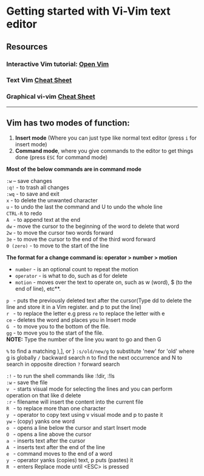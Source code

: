 # Getting started with Vi-Vim text editor

## Resources

### Interactive Vim tutorial: [Open Vim](https://openvim.com/)
### Text Vim [Cheat Sheet](https://vim.rtorr.com/lang/en_us)
### Graphical vi-vim [Cheat Sheet](http://www.viemu.com/a_vi_vim_graphical_cheat_sheet_tutorial.html)

---

## Vim has two modes of function:

1. **Insert mode** (Where you can just type like normal text editor (press `i` for insert mode)
2. **Command mode**, where you give commands to the editor to get things done (press `ESC` for command mode)

**Most of the below commands are in command mode**

`:w` – save changes<br>
`:q!` - to trash all changes<br>
`:wq` - to save and exit<br>
`x` - to delete the unwanted character<br>
`u` - to undo the last the command and U to undo the whole line<br>
`CTRL-R` to redo<br>
`A ` - to append text at the end<br>
`dw` - move the cursor to the beginning of the word to delete that word<br>
`2w` - to move the cursor two words forward<br>
`3e` - to move the cursor to the end of the third word forward<br>
`0 (zero)` - to move to the start of the line<br>

**The format for a change command is:  operator > number > motion**

 - `number` - is an optional count to repeat the motion
 - `operator` - is what to do, such as d for delete
 - `motion` - moves over the text to operate on, such as w (word), $ (to the end of line), etc**.

`p ` - puts the previously deleted text after the cursor(Type dd to delete the line and store it in a Vim register. and p to put the line)<br>
`r ` - to replace the letter e.g press `re` to replace the letter with e <br>
`ce` - deletes the word and places you in Insert mode<br>
`G ` - to move you to the bottom of the file.<br>
`gg` - to move you to the start of the file.<br>
**NOTE:** Type the number of the line you want to go and then G<br>

`%` to find a matching ),], or }
`:s/old/new/g` to substitute 'new' for 'old' where g is globally
`/` backward search n to find the next occurrence and N to search in opposite direction
`?` forward search

`:!` - to run the shell commands like :!dir, :!ls <br>
`:w` - save the file<br>
`v ` - starts visual mode for selecting the lines and you can perform operation on that like d delete <br>
`:r` - filename will insert the content into the current file<br>
`R ` - to replace more than one character<br>
`y ` - operator to copy text using v visual mode and p to paste it<br>
`yw` - (copy) yanks one word<br>
`o ` - opens a line below the cursor and start Insert mode<br>
`O ` - opens a line above the cursor<br>
`a ` - inserts text after the cursor<br>
`A ` - inserts text after the end of the line<br>
`e ` - command moves to the end of a word<br>
`y ` - operator yanks (copies) text, p puts (pastes) it<br>
`R ` - enters Replace mode until \<ESC\> is pressed<br>
